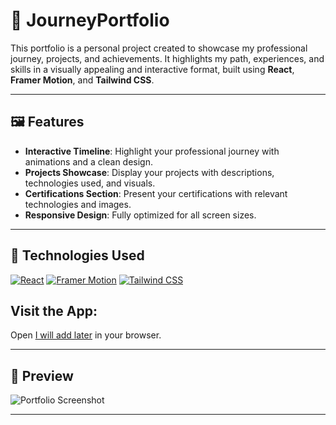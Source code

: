 # 🌟 JourneyPortfolio

This portfolio is a personal project created to showcase my professional journey, projects, and achievements. It highlights my path, experiences, and skills in a visually appealing and interactive format, built using **React**, **Framer Motion**, and **Tailwind CSS**.

---

## 🖼️ Features

- **Interactive Timeline**: Highlight your professional journey with animations and a clean design.
- **Projects Showcase**: Display your projects with descriptions, technologies used, and visuals.
- **Certifications Section**: Present your certifications with relevant technologies and images.
- **Responsive Design**: Fully optimized for all screen sizes.

---

## 🚀 Technologies Used

[![React](https://img.shields.io/badge/-React-61DAFB?style=flat&logo=react&logoColor=white)](https://reactjs.org/) [![Framer Motion](https://img.shields.io/badge/-Framer_Motion-0055FF?style=flat&logo=framer&logoColor=white)](https://www.framer.com/motion/) [![Tailwind CSS](https://img.shields.io/badge/-TailwindCSS-38B2AC?style=flat&logo=tailwind-css&logoColor=white)](https://tailwindcss.com/)

## Visit the App:

Open [I will add later](http://localhost) in your browser.

---

## 🎨 Preview

![Portfolio Screenshot](https://via.placeholder.com/800x400.png?text=Portfolio+Preview)

---
